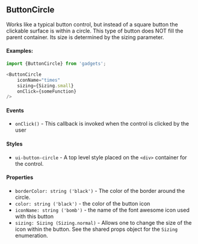 <a name="module_ButtonCircle"></a>

## ButtonCircle
Works like a typical button control, but instead of a square button the
clickable surface is within a circle.  This type of button does NOT fill
the parent container.  Its size is determined by the sizing parameter.

#### Examples:

```javascript
import {ButtonCircle} from 'gadgets';

<ButtonCircle
    iconName="times"
    sizing={Sizing.small}
    onClick={someFunction}
/>
```

#### Events
- `onClick()` - This callback is invoked when the control is clicked by the
user

#### Styles
- `ui-button-circle` - A top level style placed on the `<div>` container for
the control.

#### Properties
- `borderColor: string ('black')` - The color of the border around the
circle.
- `color: string ('black')` - the color of the button icon
- `iconName: string ('bomb')` - the name of the font awesome icon used with
this button
- `sizing: Sizing (Sizing.normal)` - Allows one to change the size of the
icon within the button.  See the shared props object for the `Sizing`
enumeration.

